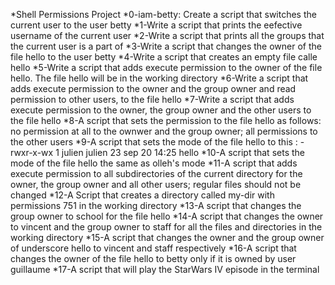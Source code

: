 *Shell Permissions Project
*0-iam-betty: Create a script that switches the current user to the user betty
*1-Write a script that prints the eefective username of the current user
*2-Write a script that prints all the groups that the current user is a part of
*3-Write a script that changes the owner of the file hello to the user betty
*4-Write a script that creates an empty file calle hello
*5-Write a script that adds execute permission to the owner of the file hello. The file hello will be in the working directory
*6-Write a script that adds execute permission to the owner and the group owner and read permission to other users, to the file hello
*7-Write a script that adds execute permission to the owner, the group owner and the other users to the file hello
*8-A script that sets the permission to the file hello as follows: no permission at all to the ownwer and the group owner; all permissions to the other users
*9-A script that sets the mode of the file hello to this : -rwxr-x-wx 1 julien julien 23 sep 20 14:25 hello
*10-A script that sets the mode of the file hello the same as olleh's mode
*11-A script that adds execute permission to all subdirectories of the current directory for the owner, the group owner and all other users; regular files should not be changed
*12-A Script that creates a directory called my-dir with permissions 751 in the working directory 
*13-A script that changes the group owner to school for the file hello
*14-A script that changes the owner to vincent and the group owner to staff for all the files and directories in the working directory
*15-A script that changes the owner and the group owner of underscore hello to vincent and staff respectively
*16-A script that changes the owner of the file hello to betty only if it is owned by user guillaume
*17-A script that will play the StarWars IV episode in the terminal
